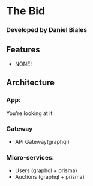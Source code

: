 # The Bid

### Developed by Daniel Biales


## Features
- NONE!

## Architecture

### App:
You're looking at it

### Gateway
- API Gateway(graphql)

### Micro-services:
- Users (graphql + prisma)
- Auctions (graphql + prisma)
